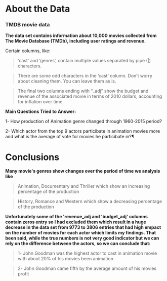 # About the Data
### TMDB movie data
**The data set contains information about 10,000 movies collected from The Movie Database (TMDb), including user ratings and revenue.**

Certain columns, like: 
>‘cast’ and ‘genres’, contain multiple values separated by pipe (|) characters.

>There are some odd characters in the ‘cast’ column. Don’t worry about cleaning them. You can leave them as is.

>The final two columns ending with “_adj” show the budget and revenue of the associated movie in terms of 2010 dollars, accounting for inflation over time.


**Main Questions Tried to Answer:**

1- How  production of Animation genre changed through 1960-2015 period?

2- Which actor from the top 9 actors particibate in animation movies more and what is the average of vote for movies he particibate in?¶

# Conclusions

**Many movie's genres show changes over the period of time we analysis like**

> Animation, Documentary and Thriller which show an increasing percentage of the production

> History, Romance and Western which show a decreasing percentage of the production

**Unfortunately some of the 'revenue_adj and 'budget_adj' columns contain zeros entry so I had excluded them 
which result in a huge decrease in the data set from 9773 to 3806 entries that had high empact on the number of movies for each actor which limits my findings. That been said, while the true numbers is not very good indicator but we can rely on the difference between the actors, so we can conclude that:**

> 1- John Goodman was the highest actor to cast in animation movie with about 20% of his movies been animation

>  2- John Goodman came fifth by the average amount of his movies profit
